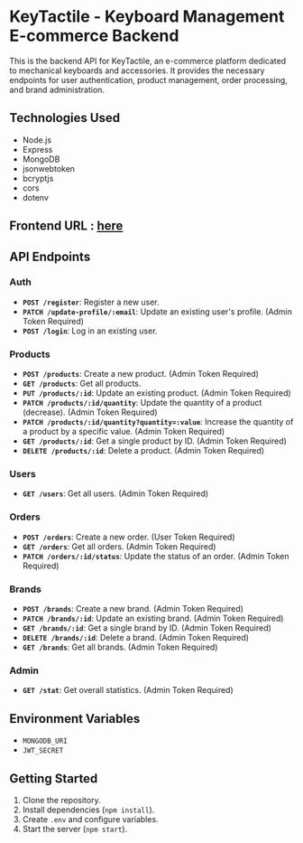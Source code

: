 # KeyTactile - Keyboard Management E-commerce Backend

This is the backend API for KeyTactile, an e-commerce platform dedicated to mechanical keyboards and accessories. It provides the necessary endpoints for user authentication, product management, order processing, and brand administration.

## Technologies Used

* Node.js
* Express
* MongoDB
* jsonwebtoken
* bcryptjs
* cors
* dotenv

## Frontend URL : [here](https://key-tactile-client.vercel.app/)


## API Endpoints
### Auth

* **`POST /register`**: Register a new user.
* **`PATCH /update-profile/:email`**: Update an existing user's profile. (Admin Token Required)
* **`POST /login`**: Log in an existing user.

### Products

* **`POST /products`**: Create a new product. (Admin Token Required)
* **`GET /products`**: Get all products.
* **`PUT /products/:id`**: Update an existing product. (Admin Token Required)
* **`PATCH /products/:id/quantity`**: Update the quantity of a product (decrease). (Admin Token Required)
* **`PATCH /products/:id/quantity?quantity=:value`**: Increase the quantity of a product by a specific value. (Admin Token Required)
* **`GET /products/:id`**: Get a single product by ID. (Admin Token Required)
* **`DELETE /products/:id`**: Delete a product. (Admin Token Required)

### Users

* **`GET /users`**: Get all users. (Admin Token Required)

### Orders

* **`POST /orders`**: Create a new order. (User Token Required)
* **`GET /orders`**: Get all orders. (Admin Token Required)
* **`PATCH /orders/:id/status`**: Update the status of an order. (Admin Token Required)

### Brands

* **`POST /brands`**: Create a new brand. (Admin Token Required)
* **`PATCH /brands/:id`**: Update an existing brand. (Admin Token Required)
* **`GET /brands/:id`**: Get a single brand by ID. (Admin Token Required)
* **`DELETE /brands/:id`**: Delete a brand. (Admin Token Required)
* **`GET /brands`**: Get all brands. (Admin Token Required)

### Admin

* **`GET /stat`**: Get overall statistics. (Admin Token Required)

## Environment Variables

* `MONGODB_URI`
* `JWT_SECRET`

## Getting Started

1.  Clone the repository.
2.  Install dependencies (`npm install`).
3.  Create `.env` and configure variables.
4.  Start the server (`npm start`).
